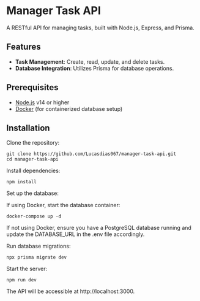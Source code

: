 # Manager Task API

A RESTful API for managing tasks, built with Node.js, Express, and Prisma.

## Features

- **Task Management**: Create, read, update, and delete tasks.
- **Database Integration**: Utilizes Prisma for database operations.

## Prerequisites

- [Node.js](https://nodejs.org/) v14 or higher
- [Docker](https://www.docker.com/) (for containerized database setup)

## Installation

Clone the repository:

    git clone https://github.com/Lucasdias067/manager-task-api.git
    cd manager-task-api

Install dependencies:

    npm install

Set up the database:
  
  If using Docker, start the database container:
    
    docker-compose up -d

  If not using Docker, ensure you have a PostgreSQL database running and update the DATABASE_URL in the .env file accordingly.

Run database migrations:

    npx prisma migrate dev

Start the server:

    npm run dev

The API will be accessible at http://localhost:3000.

